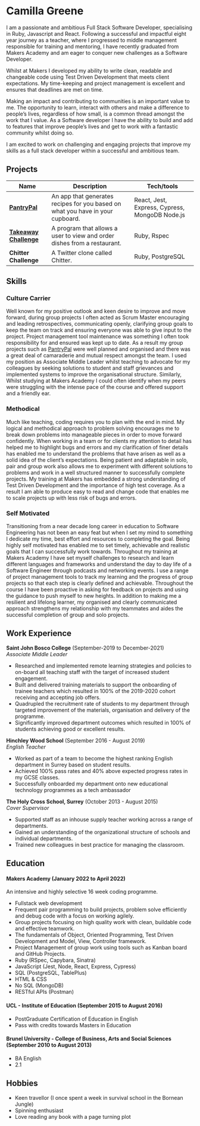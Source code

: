 # Camilla Greene  

I am a passionate and ambitious Full Stack Software Developer, specialising in Ruby, Javascript and React. 
Following a successful and impactful eight year journey as a teacher, where I progressed to middle management responsible for training and mentoring, I have recently graduated from Makers Academy and am eager to conquer new challenges as a Software Developer. 

Whilst at Makers I developed my ability to write clean, readable and changeable code using Test Driven Development that meets client expectations. My time-keeping and project management is excellent and ensures that deadlines are met on time.

Making an impact and contributing to communities is an important value to me. The opportunity to learn, interact with others and make a difference to people’s lives, regardless of how small, is a common thread amongst the work that I value. As a Software developer I have the ability to build and add to features that improve people’s lives and get to work with a fantastic community whilst doing so.

I am excited to work on challenging and engaging projects that improve my skills as a full stack developer within a successful and ambitious team.
 
## Projects

| Name                         | Description       | Tech/tools        |
| ---------------------------- | ----------------- | ----------------- |
| [**PantryPal**](https://github.com/EdCope/pantrypal)            | An app that generates recipes for you based on what you have in your cupboard. | React, Jest, Express, Cypress, MongoDB Node.js |
| [**Takeaway Challenge**](https://github.com/cdoesprogramming/takeaway-challenge)| A program that allows a user to view and order dishes from a restaurant.| Ruby, Rspec|
| **Chitter Challenge** | A Twitter clone called Chitter. | Ruby, PostgreSQL              |

## Skills

### Culture Carrier
Well known for my positive outlook and keen desire to improve and move forward, during group projects I often acted as Scrum Master encouraging and leading retrospectives, communicating openly, clarifying group goals to keep the team on track and ensuring everyone was able to give input to the project. Project management tool maintenance was something I often took responsibility for and ensured was kept up to date. As a result my group projects such as [PantryPal](https://github.com/EdCope/pantrypal) were well planned and organised and there was a great deal of camaraderie and mutual respect amongst the team. I used my position as Associate Middle Leader whilst teaching to advocate for my colleagues by seeking solutions to student and staff grievances and implemented systems to improve the organisational structure. Similarly, Whilst studying at Makers Academy I could often identify when my peers were struggling with the intense pace of the course and offered support and a friendly ear.

### Methodical
Much like teaching, coding requires you to plan with the end in mind. My logical and methodical approach to problem solving encourages me to break down problems into manageable pieces in order to move forward confidently. When working in a team or for clients my attention to detail has helped me to highlight bugs and errors and my clarification of finer details has enabled me to understand the problems that have arisen as well as a solid idea of the client’s expectations. Being patient and adaptable in solo, pair and group work also allows me to experiment with different solutions to problems and work in a well structured manner to successfully complete projects. My training at Makers has embedded a strong understanding of Test Driven Development and the importance of high test coverage. As a result I am able to produce easy to read and change code that enables me to scale projects up with less risk of bugs and errors.

### Self Motivated
Transitioning from a near decade long career in education to Software Engineering has not been an easy feat but when I set my mind to something I dedicate my time, best effort and resources to completing the goal. Being highly self motivated has enabled me to set timely, achievable and realistic goals that I can successfully work towards. Throughout my training at Makers Academy I have set myself challenges to research and learn different languages and frameworks and understand the day to day life of a Software Engineer through podcasts and networking events. I use a range of project management tools to track my learning and the progress of group projects so that each step is clearly defined and achievable. Throughout the course I have been proactive in asking for feedback on projects and using the guidance to push myself to new heights. In addition to making me a resilient and lifelong learner, my organised and clearly communicated approach strengthens my relationship with my teammates and aides the successful completion of group and solo projects. 

## Work Experience

**Saint John Bosco College** (September-2019 to December-2021)  
_Associate Middle Leader_

- Researched and implemented remote learning strategies and policies to on-board all teaching staff with the target of increased student engagement.
- Built and delivered training materials to support the onboarding of trainee teachers which resulted in 100% of the 2019-2020 cohort receiving and accepting job offers.
- Quadrupled the recruitment rate of students to my department through targeted improvement of the materials, organisation and delivery of the programme.
- Significantly improved department outcomes which resulted in 100% of students achieving good or excellent results.

**Hinchley Wood School** (September 2016 - August 2019)  
_English Teacher_

- Worked as part of a team to become the highest ranking English department in Surrey based on student results. 
- Achieved 100% pass rates and 40% above expected progress rates in my GCSE classes. 
- Successfully onboarded my department onto new educational technology programmes as a tech ambassador

**The Holy Cross School, Surrey** (October 2013 - August 2015)  
_Cover Supervisor_

- Supported staff as an inhouse supply teacher working across a range of departments.
- Gained an understanding of the organizational structure of schools and individual departments.
- Trained new colleagues in best practice for managing the classroom. 

## Education

#### Makers Academy (January 2022 to April 2022)
An intensive and highly selective 16 week coding programme.
- Fullstack web development 
- Frequent pair programming to build projects, problem solve efficiently and debug code with a focus on working agilely.
- Group projects focusing on high quality work with clean, buildable code and effective teamwork.
- The fundamentals of Object, Oriented Programming, Test Driven Development and Model, View, Controller framework. 
- Project Management of group work using tools such as Kanban board and GitHub Projects.
- Ruby (RSpec, Capybara, Sinatra)
- JavaScript (Jest, Node, React, Express, Cypress)
- SQL (PostgreSQL, TablePlus)
- HTML & CSS
- No SQL (MongoDB)
- RESTful APIs (Postman)


#### UCL - Institute of Education (September 2015 to August 2016)

- PostGraduate Certification of Education in English
- Pass with credits towards Masters in Education

#### Brunel University - College of Business, Arts and Social Sciences (September 2010 to August 2013)

- BA English
- 2.1

## Hobbies

- Keen travellor (I once spent a week in survival school in the Bornean Jungle)
- Spinning enthusiast 
- Love reading any book with a page turning plot
